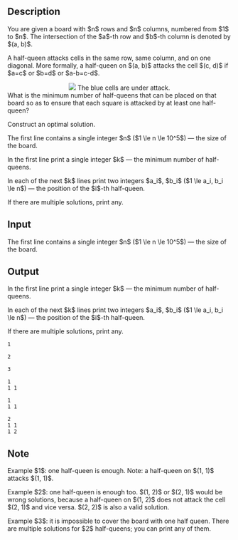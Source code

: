 ## Description

<div><p>You are given a board with $n$ rows and $n$ columns, numbered from $1$ to $n$. The intersection of the $a$-th row and $b$-th column is denoted by $(a, b)$.</p><p>A half-queen attacks cells in the same row, same column, and on one diagonal. More formally, a half-queen on $(a, b)$ attacks the cell $(c, d)$ if $a=c$ or $b=d$ or $a-b=c-d$.</p><center> <img class="tex-graphics" src="file://7a4B6z38.png" style="max-width: 100.0%;max-height: 100.0%;">   <span class="tex-font-size-small">The blue cells are under attack.</span> </center> What is the minimum number of half-queens that can be placed on that board so as to ensure that each square is attacked by at least one half-queen?<p>Construct an optimal solution.</p></div><div class="input-specification"><p>The first line contains a single integer $n$ ($1 \le n \le 10^5$) — the size of the board.</p></div><div class="output-specification"><p>In the first line print a single integer $k$ — the minimum number of half-queens.</p><p>In each of the next $k$ lines print two integers $a_i$, $b_i$ ($1 \le a_i, b_i \le n$) — the position of the $i$-th half-queen.</p><p>If there are multiple solutions, print any.</p></div>

## Input

<p>The first line contains a single integer $n$ ($1 \le n \le 10^5$) — the size of the board.</p>

## Output

<p>In the first line print a single integer $k$ — the minimum number of half-queens.</p><p>In each of the next $k$ lines print two integers $a_i$, $b_i$ ($1 \le a_i, b_i \le n$) — the position of the $i$-th half-queen.</p><p>If there are multiple solutions, print any.</p>





```input1
1
```




```input2
2
```




```input3
3
```




```output1
1
1 1
```




```output2
1
1 1
```




```output3
2
1 1
1 2
```



## Note

<p>Example $1$: one half-queen is enough. Note: a half-queen on $(1, 1)$ attacks $(1, 1)$.</p><p>Example $2$: one half-queen is enough too. $(1, 2)$ or $(2, 1)$ would be wrong solutions, because a half-queen on $(1, 2)$ does not attack the cell $(2, 1)$ and vice versa. $(2, 2)$ is also a valid solution.</p><p>Example $3$: it is impossible to cover the board with one half queen. There are multiple solutions for $2$ half-queens; you can print any of them.</p>
